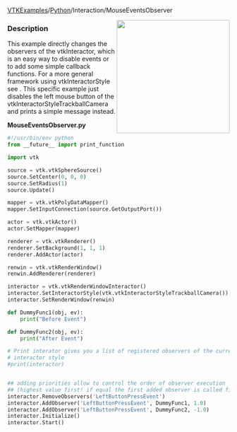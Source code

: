 [VTKExamples](Home)/[Python](Python)/Interaction/MouseEventsObserver

<img align="right" src="https://github.com/lorensen/VTKExamples/raw/master/Testing/Baseline/Interaction/TestMouseEventsObserver.png" width="256" />

### Description
This example directly changes the observers of the vtkInteractor, which is an easy way to disable events or to add some simple callback functions. For a more general framework using vtkInteractorStyle see []([VTK/Examples/Python/Interaction/MouseEvents]). This specific example just disables the left mouse button of the vtkInteractorStyleTrackballCamera and prints a simple message instead.

**MouseEventsObserver.py**
```python
#!/usr/bin/env python
from __future__ import print_function

import vtk

source = vtk.vtkSphereSource()
source.SetCenter(0, 0, 0)
source.SetRadius(1)
source.Update()

mapper = vtk.vtkPolyDataMapper()
mapper.SetInputConnection(source.GetOutputPort())

actor = vtk.vtkActor()
actor.SetMapper(mapper)

renderer = vtk.vtkRenderer()
renderer.SetBackground(1, 1, 1)
renderer.AddActor(actor)

renwin = vtk.vtkRenderWindow()
renwin.AddRenderer(renderer)

interactor = vtk.vtkRenderWindowInteractor()
interactor.SetInteractorStyle(vtk.vtkInteractorStyleTrackballCamera())
interactor.SetRenderWindow(renwin)

def DummyFunc1(obj, ev):
    print("Before Event")

def DummyFunc2(obj, ev):
    print("After Event")

# Print interator gives you a list of registered observers of the current
# interactor style
#print(interactor)


## adding priorities allow to control the order of observer execution
## (highest value first! if equal the first added observer is called first)
interactor.RemoveObservers('LeftButtonPressEvent')
interactor.AddObserver('LeftButtonPressEvent', DummyFunc1, 1.0)
interactor.AddObserver('LeftButtonPressEvent', DummyFunc2, -1.0)
interactor.Initialize()
interactor.Start()
```
